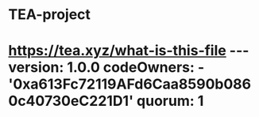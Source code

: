 # TEA-project
# https://tea.xyz/what-is-this-file --- version: 1.0.0 codeOwners:   - '0xa613Fc72119AFd6Caa8590b0860c40730eC221D1' quorum: 1
